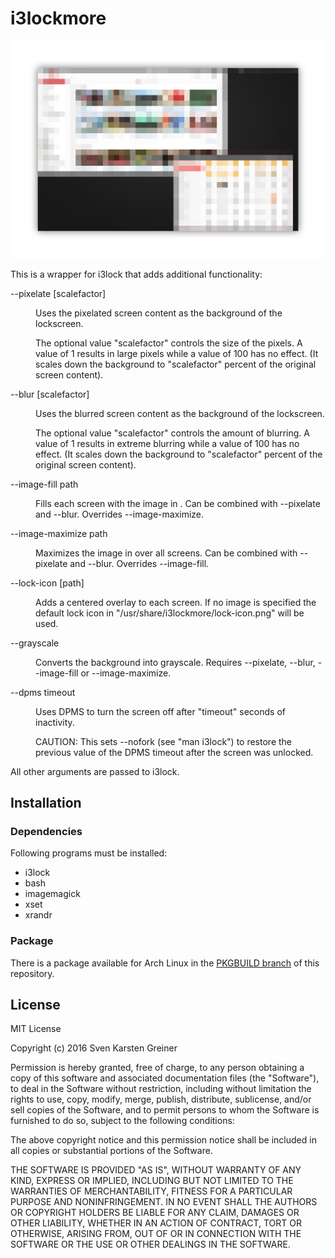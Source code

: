 # i3lockmore

<div align="center"><img src="https://raw.githubusercontent.com/SammysHP/i3lockmore/readme-assets/i3lockmore.png" /></div>

This is a wrapper for i3lock that adds additional functionality:

<dl>
    <dt>--pixelate [scalefactor]</dt>
    <dd>
        <p>Uses the pixelated screen content as the background of the lockscreen.</p>
        <p>The optional value "scalefactor" controls the size of the pixels. A value
        of 1 results in large pixels while a value of 100 has no effect.
        (It scales down the background to "scalefactor" percent of the original
        screen content).</p>
    </dd>
    <dt>--blur [scalefactor]</dt>
    <dd>
        <p>Uses the blurred screen content as the background of the lockscreen.</p>
        <p>The optional value "scalefactor" controls the amount of blurring. A value
        of 1 results in extreme blurring while a value of 100 has no effect.
        (It scales down the background to "scalefactor" percent of the original
        screen content).</p>
    </dd>
    <dt>--image-fill path</dt>
    <dd>
        <p>Fills each screen with the image in <path>. Can be combined with
        --pixelate and --blur. Overrides --image-maximize.</p>
    </dd>
    <dt>--image-maximize path</dt>
    <dd>
        <p>Maximizes the image in <path> over all screens. Can be combined with
        --pixelate and --blur. Overrides --image-fill.</p>
    </dd>
    <dt>--lock-icon [path]</dt>
    <dd>
        <p>Adds a centered overlay to each screen. If no image is specified the
        default lock icon in "/usr/share/i3lockmore/lock-icon.png" will be used.</p>
    </dd>
    <dt>--grayscale</dt>
    <dd>
        <p>Converts the background into grayscale. Requires --pixelate, --blur,
        --image-fill or --image-maximize.</p>
    </dd>
    <dt>--dpms timeout</dt>
    <dd>
        <p>Uses DPMS to turn the screen off after "timeout" seconds of inactivity.</p>
        <p>CAUTION: This sets --nofork (see "man i3lock") to restore the previous
        value of the DPMS timeout after the screen was unlocked.</p>
    </dd>
</dl>

All other arguments are passed to i3lock.


## Installation

### Dependencies

Following programs must be installed:

- i3lock
- bash
- imagemagick
- xset
- xrandr

### Package

There is a package available for Arch Linux in the [PKGBUILD branch](https://github.com/SammysHP/i3lockmore/tree/PKGBUILD) of this repository.


## License

MIT License

Copyright (c) 2016 Sven Karsten Greiner

Permission is hereby granted, free of charge, to any person obtaining a copy
of this software and associated documentation files (the "Software"), to deal
in the Software without restriction, including without limitation the rights
to use, copy, modify, merge, publish, distribute, sublicense, and/or sell
copies of the Software, and to permit persons to whom the Software is
furnished to do so, subject to the following conditions:

The above copyright notice and this permission notice shall be included in all
copies or substantial portions of the Software.

THE SOFTWARE IS PROVIDED "AS IS", WITHOUT WARRANTY OF ANY KIND, EXPRESS OR
IMPLIED, INCLUDING BUT NOT LIMITED TO THE WARRANTIES OF MERCHANTABILITY,
FITNESS FOR A PARTICULAR PURPOSE AND NONINFRINGEMENT. IN NO EVENT SHALL THE
AUTHORS OR COPYRIGHT HOLDERS BE LIABLE FOR ANY CLAIM, DAMAGES OR OTHER
LIABILITY, WHETHER IN AN ACTION OF CONTRACT, TORT OR OTHERWISE, ARISING FROM,
OUT OF OR IN CONNECTION WITH THE SOFTWARE OR THE USE OR OTHER DEALINGS IN THE
SOFTWARE.
